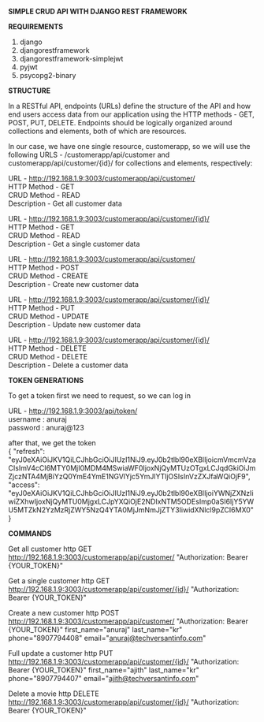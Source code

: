 <b>SIMPLE CRUD API WITH DJANGO REST FRAMEWORK</b>

<b>REQUIREMENTS</b>
1.  django
2.  djangorestframework
3.  djangorestframework-simplejwt
4.  pyjwt
5.  psycopg2-binary


<b>STRUCTURE</b>

In a RESTful API, endpoints (URLs) define the structure of the API and how end users access data from our application using the HTTP methods - GET, POST, PUT, DELETE. Endpoints should be logically organized around collections and elements, both of which are resources.

In our case, we have one single resource, customerapp, so we will use the following URLS - /customerapp/api/customer and customerapp/api/customer/{id}/ for collections and elements, respectively:

URL -   http://192.168.1.9:3003/customerapp/api/customer/
<br>HTTP Method -   GET
<br>CRUD Method -   READ
<br>Description -   Get all customer data

URL -   http://192.168.1.9:3003/customerapp/api/customer/{id}/
<br>HTTP Method -   GET
<br>CRUD Method -   READ
<br>Description -   Get a single customer data

URL -   http://192.168.1.9:3003/customerapp/api/customer/
<br>HTTP Method -   POST
<br>CRUD Method -   CREATE
<br>Description -   Create new customer data

URL -   http://192.168.1.9:3003/customerapp/api/customer/{id}/
<br>HTTP Method -   PUT
<br>CRUD Method -   UPDATE
<br>Description -   Update new customer data

URL -   http://192.168.1.9:3003/customerapp/api/customer/{id}/
<br>HTTP Method -   DELETE
<br>CRUD Method -   DELETE
<br>Description -   Delete a customer data


<b>TOKEN GENERATIONS</b>

To get a token first we need to request, so we can log in

URL - http://192.168.1.9:3003/api/token/
<br>username : anuraj
<br>password : anuraj@123

after that, we get the token
<br>
{
    "refresh": "eyJ0eXAiOiJKV1QiLCJhbGciOiJIUzI1NiJ9.eyJ0b2tlbl90eXBlIjoicmVmcmVzaCIsImV4cCI6MTY0MjI0MDM4MSwiaWF0IjoxNjQyMTUzOTgxLCJqdGkiOiJmZjczNTA4MjBiYzQ0YmE4YmE1NGVlYjc5YmJlYTljOSIsInVzZXJfaWQiOjF9",
    "access": "eyJ0eXAiOiJKV1QiLCJhbGciOiJIUzI1NiJ9.eyJ0b2tlbl90eXBlIjoiYWNjZXNzIiwiZXhwIjoxNjQyMTU0MjgxLCJpYXQiOjE2NDIxNTM5ODEsImp0aSI6IjY5YWU5MTZkN2YzMzRjZWY5NzQ4YTA0MjJmNmJjZTY3IiwidXNlcl9pZCI6MX0"
}

<b>COMMANDS</b>

Get all customer
http GET http://192.168.1.9:3003/customerapp/api/customer/ "Authorization: Bearer {YOUR_TOKEN}"

Get a single customer
http GET http://192.168.1.9:3003/customerapp/api/customer/{id}/ "Authorization: Bearer {YOUR_TOKEN}"

Create a new customer
http POST http://192.168.1.9:3003/customerapp/api/customer/ "Authorization: Bearer {YOUR_TOKEN}" first_name="anuraj" last_name="kr" phone="8907794408" email="anuraj@techversantinfo.com" 

Full update a customer
http PUT http://192.168.1.9:3003/customerapp/api/customer/{id}/ "Authorization: Bearer {YOUR_TOKEN}" first_name="ajith" last_name="kr" phone="8907794407" email="ajith@techversantinfo.com" 

Delete a movie
http DELETE http://192.168.1.9:3003/customerapp/api/customer/{id}/ "Authorization: Bearer {YOUR_TOKEN}"